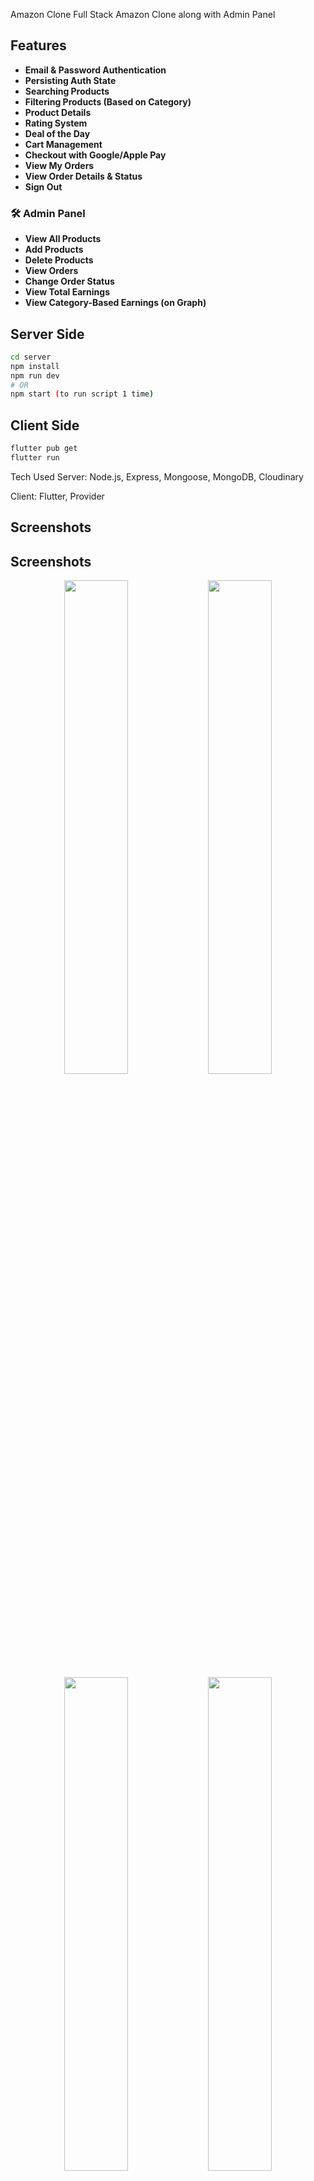 Amazon Clone
Full Stack Amazon Clone along with Admin Panel

## Features

- **Email & Password Authentication**
- **Persisting Auth State**
- **Searching Products**
- **Filtering Products (Based on Category)**
- **Product Details**
- **Rating System**
- **Deal of the Day**
- **Cart Management**
- **Checkout with Google/Apple Pay**
- **View My Orders**
- **View Order Details & Status**
- **Sign Out**

### 🛠️ Admin Panel

- **View All Products**
- **Add Products**
- **Delete Products**
- **View Orders**
- **Change Order Status**
- **View Total Earnings**
- **View Category-Based Earnings (on Graph)**



## Server Side

```bash
cd server
npm install
npm run dev   
# OR
npm start (to run script 1 time)
```

## Client Side

```bash
flutter pub get
flutter run
```

Tech Used
Server: Node.js, Express, Mongoose, MongoDB, Cloudinary

Client: Flutter, Provider


## Screenshots
## Screenshots

<div align="center">

  <img src="https://github.com/user-attachments/assets/17105215-6398-4038-9a77-abc2c6f0cf59" width="45%" />
  <img src="https://github.com/user-attachments/assets/1c90b60d-cf0a-45b0-8ce6-5a753dba51f7" width="45%" />

  <img src="https://github.com/user-attachments/assets/cb90bebe-4a57-4006-bc11-6e26847c9421" width="45%" />
  <img src="https://github.com/user-attachments/assets/14b31f9c-6c6c-454e-9eee-60e0097221e7" width="45%" />

  <img src="https://github.com/user-attachments/assets/24a6a1df-d643-4cfc-9101-5a56cc43b2a8" width="45%" />
  <img src="https://github.com/user-attachments/assets/def74861-9849-4d31-a62a-32d69e7b05ad" width="45%" />

  <img src="https://github.com/user-attachments/assets/1c7fce97-b963-49b1-92b2-4acff1931332" width="45%" />
  <img src="https://github.com/user-attachments/assets/9da7a61a-6efc-4857-b8bf-42c91d06587a" width="45%" />

  <img src="https://github.com/user-attachments/assets/37952b33-a40b-428d-a42d-7e17705e1965" width="45%" />
  <img src="https://github.com/user-attachments/assets/422da4e4-45e4-4db7-981b-94bb72f93f05" width="45%" />

</div>






